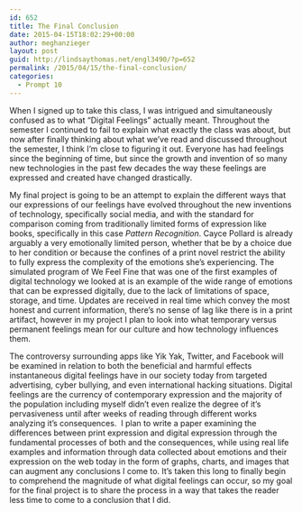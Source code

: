 ```yaml
---
id: 652
title: The Final Conclusion
date: 2015-04-15T18:02:29+00:00
author: meghanzieger
layout: post
guid: http://lindsaythomas.net/engl3490/?p=652
permalink: /2015/04/15/the-final-conclusion/
categories:
  - Prompt 10
---
```

When I signed up to take this class, I was intrigued and simultaneously confused as to what &#8220;Digital Feelings&#8221; actually meant. Throughout the semester I continued to fail to explain what exactly the class was about, but now after finally thinking about what we&#8217;ve read and discussed throughout the semester, I think I&#8217;m close to figuring it out. Everyone has had feelings since the beginning of time, but since the growth and invention of so many new technologies in the past few decades the way these feelings are expressed and created have changed drastically.

My final project is going to be an attempt to explain the different ways that our expressions of our feelings have evolved throughout the new inventions of technology, specifically social media, and with the standard for comparison coming from traditionally limited forms of expression like books, specifically in this case _Pattern Recognition_. Cayce Pollard is already arguably a very emotionally limited person, whether that be by a choice due to her condition or because the confines of a print novel restrict the ability to fully express the complexity of the emotions she&#8217;s experiencing. The simulated program of We Feel Fine that was one of the first examples of digital technology we looked at is an example of the wide range of emotions that can be expressed digitally, due to the lack of limitations of space, storage, and time. Updates are received in real time which convey the most honest and current information, there&#8217;s no sense of lag like there is in a print artifact, however in my project I plan to look into what temporary versus permanent feelings mean for our culture and how technology influences them.

The controversy surrounding apps like Yik Yak, Twitter, and Facebook will be examined in relation to both the beneficial and harmful effects instantaneous digital feelings have in our society today from targeted advertising, cyber bullying, and even international hacking situations. Digital feelings are the currency of contemporary expression and the majority of the population including myself didn&#8217;t even realize the degree of it&#8217;s pervasiveness until after weeks of reading through different works analyzing it&#8217;s consequences.  I plan to write a paper examining the differences between print expression and digital expression through the fundamental processes of both and the consequences, while using real life examples and information through data collected about emotions and their expression on the web today in the form of graphs, charts, and images that can augment any conclusions I come to. It&#8217;s taken this long to finally begin to comprehend the magnitude of what digital feelings can occur, so my goal for the final project is to share the process in a way that takes the reader less time to come to a conclusion that I did.